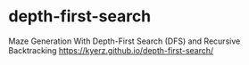 # depth-first-search
Maze Generation With Depth-First Search (DFS) and Recursive Backtracking
https://kyerz.github.io/depth-first-search/
